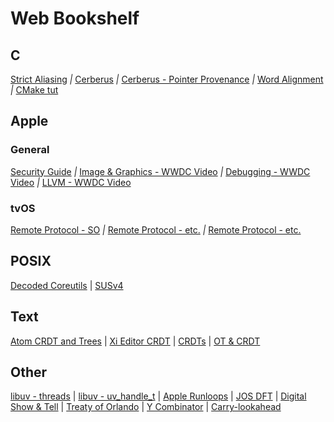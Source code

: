 # Web Bookshelf

## C
[Strict Aliasing](https://blog.regehr.org/archives/1307) *|*
[Cerberus](https://www.cl.cam.ac.uk/~pes20/cerberus/) *|*
[Cerberus - Pointer Provenance](https://www.cl.cam.ac.uk/~pes20/cerberus/cerberus-popl2019.pdf) *|*
[Word Alignment](http://web.archive.org/web/20170708093042/http://www.cs.umd.edu:80/class/sum2003/cmsc311/Notes/Data/aligned.html) *|*
[CMake tut](https://cmake.org/cmake-tutorial/)

## Apple
### General
[Security Guide](https://www.apple.com/business/site/docs/iOS_Security_Guide.pdf) *|* 
[Image & Graphics - WWDC Video](https://developer.apple.com/videos/play/wwdc2018/219/) *|*
[Debugging - WWDC Video](https://developer.apple.com/videos/play/wwdc2018/412/) *|*
[LLVM - WWDC Video](https://developer.apple.com/videos/play/wwdc2018/409/)

### tvOS
[Remote Protocol - SO](https://stackoverflow.com/questions/35355807/has-anyone-reversed-engineered-the-protocol-used-by-apples-ios-remote-app-for-c) *|*
[Remote Protocol - etc.](https://eldino.wordpress.com/2007/06/25/enit-daap-dawhat-daap-dache-cosa/) *|*
[Remote Protocol - etc.](https://askubuntu.com/questions/124352/can-i-connect-to-itunes-music-shares-using-amarok)


## POSIX
[Decoded Coreutils](http://www.maizure.org/projects/decoded-gnu-coreutils/) |
[SUSv4](http://www.unix.org/version4/)


## Text
[Atom CRDT and Trees](https://google.com) | 
[Xi Editor CRDT](https://github.com/xi-editor/xi-editor/blob/e8065a3993b80af0aadbca0e50602125d60e4e38/doc/crdt-details.md) |
[CRDTs](http://archagon.net/blog/2018/03/24/data-laced-with-history/) |
[OT & CRDT](https://medium.com/@raphlinus/towards-a-unified-theory-of-operational-transformation-and-crdt-70485876f72f) 


## Other
[libuv - threads](https://nikhilm.github.io/uvbook/threads.html) |
[libuv - uv_handle_t](http://docs.libuv.org/en/v1.x/handle.html#c.uv_handle_t) |
[Apple Runloops](https://developer.apple.com/library/archive/documentation/Cocoa/Conceptual/Multithreading/RunLoopManagement/RunLoopManagement.html) |
[JOS DFT](https://ccrma.stanford.edu/~jos/Welcome.html) |
[Digital Show & Tell](https://xiph.org/video/vid2.shtml) |
[Treaty of Orlando](http://web.media.mit.edu/~lieber/Publications/Treaty-of-Orlando-Chapter.pdf) |
[Y Combinator](https://eli.thegreenplace.net/2016/some-notes-on-the-y-combinator/) |
[Carry-lookahead](https://en.wikipedia.org/wiki/Carry-lookahead_adder)

